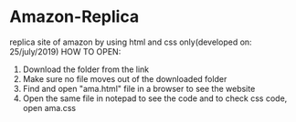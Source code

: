 # Amazon-Replica
replica site of amazon by using html and css only(developed on: 25/july/2019)
HOW TO OPEN:
1. Download the folder from the link
2. Make sure no file moves out of the downloaded folder
3. Find and open "ama.html" file in a browser to see the website
4. Open the same file in notepad to see the code and to check css code, open ama.css
